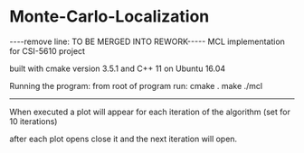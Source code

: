 # Monte-Carlo-Localization
----remove line: TO BE MERGED INTO REWORK-----
MCL implementation for CSI-5610 project

built with cmake version 3.5.1 and C++ 11
on Ubuntu 16.04


Running the program:
from root of program run: 
cmake .
make
./mcl

- - - - - - - - - - - - - - - - - - - - - - -
When executed a plot will appear for each iteration of the algorithm (set for 10 iterations)

after each plot opens close it and the next iteration will open.
